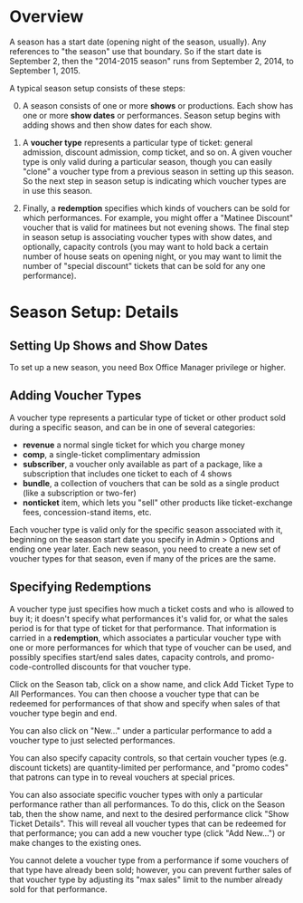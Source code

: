 # Overview

A season has a start date (opening night of the season, usually).  Any references to "the season" use that boundary.  So if the start date is September 2, then the "2014-2015 season" runs from September 2, 2014, to September 1, 2015.

A typical season setup consists of these steps:

0. A season consists of one or more **shows** or productions.  Each show has one or more **show dates** or performances.  Season setup begins with adding shows and then show dates for each show.

0. A **voucher type** represents a particular type of ticket: general admission, discount admission, comp ticket, and so on.  A given voucher type is only valid during a particular season, though you can easily "clone" a voucher type from a previous season in setting up this season.  So the next step in season setup is indicating which voucher types are in use this season.

0.  Finally, a **redemption** specifies which kinds of vouchers can be sold for which performances.  For example, you might offer a "Matinee Discount" voucher that is valid for matinees but not evening shows.  The final step in season setup is associating voucher types with show dates, and optionally, capacity controls (you may want to hold back a certain number of house seats on opening night, or you may want to limit the number of "special discount" tickets that can be sold for any one performance).

# Season Setup: Details

## Setting Up Shows and Show Dates

To set up a new season, you need Box Office Manager privilege or higher. 

## Adding Voucher Types

A voucher type represents a particular type of ticket or other product sold during a specific season, and can be in one of several categories:
* **revenue** a normal single ticket for which you charge money
* **comp**, a single-ticket complimentary admission
* **subscriber**, a voucher only available as part of a package, like a subscription that includes one ticket to each of 4 shows
* **bundle**, a collection of  vouchers that can be sold as a single product (like a subscription or two-fer)
* **nonticket** item, which lets you "sell" other products like ticket-exchange fees, concession-stand items, etc.

Each voucher type is valid only for the specific season associated with it, beginning on the season start date you specify in Admin > Options and ending one year later.  Each new season, you need to create a new set of voucher types for that season, even if many of the prices are the same.

## Specifying Redemptions

A voucher type just specifies how much a ticket costs and who is allowed to buy it; it doesn't specify what performances it's valid for, or what the sales period is for that type of ticket for that performance. That information is carried in a **redemption**, which associates a particular voucher type with one or more performances for which that type of voucher can be used, and possibly specifies start/end sales dates, capacity controls, and promo-code-controlled discounts for that voucher type.

Click on the Season tab, click on a show name, and click Add Ticket Type to All Performances.  You can then choose a voucher type that can be redeemed for performances of that show and specify when sales of that voucher type begin and end.

You can also click on "New..." under a particular performance to add a voucher type to just selected performances.

You can also specify capacity controls, so that certain voucher types (e.g. discount tickets) are quantity-limited per performance, and "promo codes" that patrons can type in to reveal vouchers at special prices.

You can also associate specific voucher types with only a particular performance rather than all performances.  To do this, click on the Season tab, then the show name, and next to the desired performance click "Show Ticket Details".  This will reveal all voucher types that can be redeemed for that performance; you can add a new voucher type (click "Add New...") or make changes to the existing ones.  

You cannot delete a voucher type from a performance if some vouchers of that type have already been sold; however, you can prevent further sales of that voucher type by adjusting its "max sales" limit to the number already sold for that performance.